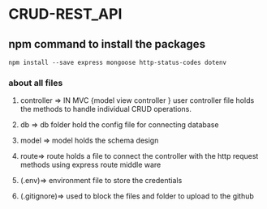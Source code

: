 # CRUD-REST_API

## npm command to install the packages

`npm install --save express mongoose http-status-codes dotenv`

### about all files

1. controller => IN MVC {model view controller } user  controller file holds the methods to handle individual CRUD operations.

2. db => db folder hold the config file for connecting database

3. model => model holds the schema design

4. route=> route  holds a file to connect the controller with the http request methods using express route middle ware

5. (.env)=> environment file to store the credentials

6. (.gitignore)=> used to block the files and folder to upload to the github



